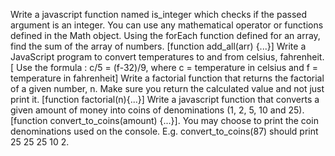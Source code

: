 Write a javascript function named is_integer which checks if the passed argument is an integer. You can use any mathematical operator or functions defined in the Math object.
Using the forEach function defined for an array, find the sum of the array of numbers. [function add_all(arr) {...}]
Write a JavaScript program to convert temperatures to and from celsius, fahrenheit. [ Use the formula : c/5 = (f-32)/9, where c = temperature in celsius and f = temperature in fahrenheit]
Write a factorial function that returns the factorial of a given number, n. Make sure you return the calculated value and not just print it. [function factorial(n){...}]
Write a javascript function that converts a given amount of money into coins of denominations (1, 2, 5, 10 and 25). [function convert_to_coins(amount) {...}]. You may choose to print the coin denominations used on the console. E.g. convert_to_coins(87) should print 25 25 25 10 2.
